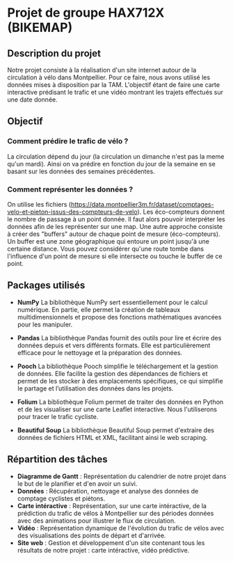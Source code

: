 # Projet de groupe HAX712X (BIKEMAP)

## Description du projet

Notre projet consiste à la réalisation d'un site internet autour de la circulation à vélo dans Montpellier. 
Pour ce faire, nous avons utilisé les données mises à disposition par la TAM.
L'objectif étant de faire une carte interactive prédisant le trafic et une vidéo montrant les trajets effectués sur une date donnée.

## Objectif

### Comment prédire le trafic de vélo ?
La circulation dépend du jour (la circulation un dimanche n'est pas la meme qu'un mardi). Ainsi on va prédire en fonction du jour de la semaine en se basant sur les données des semaines précédentes.

### Comment représenter les données ?
On utilise les fichiers (https://data.montpellier3m.fr/dataset/comptages-velo-et-pieton-issus-des-compteurs-de-velo). Les éco-compteurs donnent le nombre de passage à un point donnée. Il faut alors pouvoir interpréter les données afin de les représenter sur une map.
Une autre approche consiste à créer des "buffers" autour de chaque point de mesure (éco-compteurs). Un buffer est une zone géographique qui entoure un point jusqu'à une certaine distance. Vous pouvez considérer qu'une route tombe dans l'influence d'un point de mesure si elle intersecte ou touche le buffer de ce point.

## Packages utilisés

- **NumPy**
La bibliothèque NumPy sert essentiellement pour le calcul numérique. En partie, elle permet la création de tableaux multidimensionnels et propose des fonctions mathématiques avancées pour les manipuler.

- **Pandas**
La bibliothèque Pandas fournit des outils pour lire et écrire des données depuis et vers différents formats.  Elle est particulièrement efficace pour le nettoyage et la préparation des données.

- **Pooch**
La bibliothèque Pooch simplifie le téléchargement et la gestion de données. Elle facilite la gestion des dépendances de fichiers et permet de les stocker à des emplacements spécifiques, ce qui simplifie le partage et l’utilisation des données dans les projets.

- **Folium**
La bibliothèque Folium permet de traiter des données en Python et de les visualiser sur une carte Leaflet interactive. Nous l'utiliserons pour tracer le trafic cycliste.

- **Beautiful Soup**
La bibliothèque Beautiful Soup permet d'extraire des données de fichiers HTML et XML, facilitant ainsi le web scraping.


## Répartition des tâches 

- **Diagramme de Gantt** : Représentation du calendrier de notre projet dans le but de le planifier et d'en avoir un suivi.
- **Données** : Récupération, nettoyage et analyse des données de comptage cyclistes et piétons.
- **Carte intéractive** :  Représentation, sur une carte intéractive, de la prédiction du trafic de vélos à Montpellier sur des périodes données avec des animations pour illustrer le flux de circulation.
- **Vidéo** : Représentation dynamique de l'évolution du trafic de vélos avec des visualisations des points de départ et d'arrivée.
- **Site web** : Gestion et développement d'un site contenant tous les résultats de notre projet : carte intéractive, vidéo prédictive.
